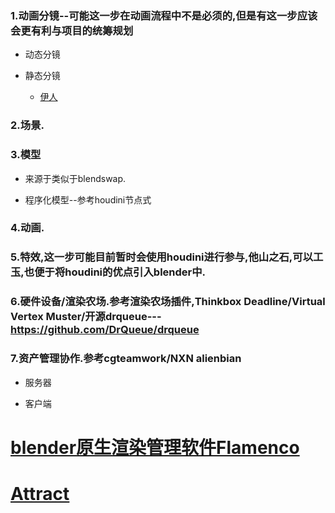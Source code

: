 ###	1.动画分镜--可能这一步在动画流程中不是必须的,但是有这一步应该会更有利与项目的统筹规划

*	动态分镜

*	静态分镜
	
	*	[伊人](split_mirror_static_beauty.md)

###	2.场景.

###	3.模型

*	来源于类似于blendswap.

*	程序化模型--参考houdini节点式

###	4.动画.

###	5.特效,这一步可能目前暂时会使用houdini进行参与,他山之石,可以工玉,也便于将houdini的优点引入blender中.

###	6.硬件设备/渲染农场.参考渲染农场插件,Thinkbox Deadline/Virtual Vertex Muster/开源drqueue---https://github.com/DrQueue/drqueue

###	7.资产管理协作.参考cgteamwork/NXN alienbian

*	服务器

*	客户端

# [blender原生渲染管理软件Flamenco](https://developer.blender.org/project/view/58/)

# [Attract](https://developer.blender.org/project/view/72/)